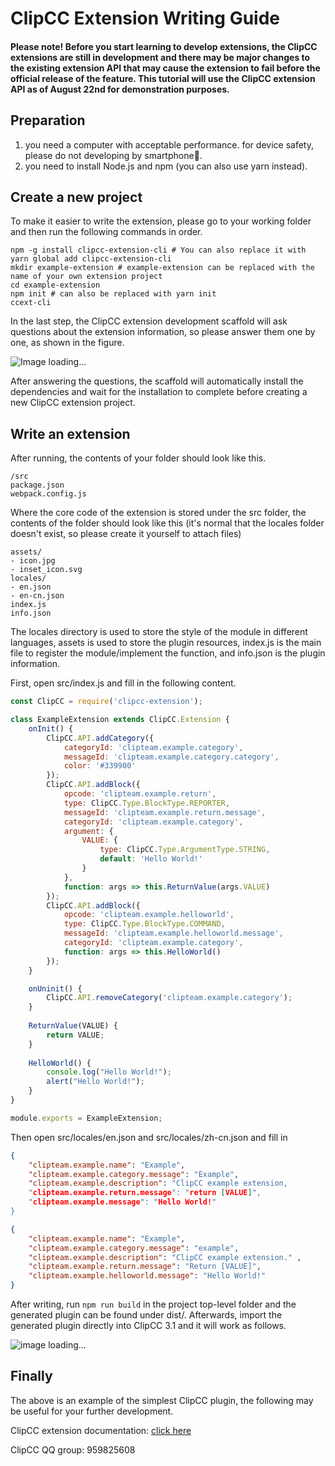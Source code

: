 # ClipCC Extension Writing Guide

#### Please note! Before you start learning to develop extensions, the ClipCC extensions **are still in development** and there may be major changes to the existing extension API that may cause the extension to fail before the official release of the feature. This tutorial will use the ClipCC extension API as of August 22nd for demonstration purposes.

## Preparation

1. you need a computer with acceptable performance. for device safety, please do not developing by smartphone🤔.
2. you need to install Node.js and npm (you can also use yarn instead).

## Create a new project

To make it easier to write the extension, please go to your working folder and then run the following commands in order.

```shell
npm -g install clipcc-extension-cli # You can also replace it with yarn global add clipcc-extension-cli
mkdir example-extension # example-extension can be replaced with the name of your own extension project
cd example-extension
npm init # can also be replaced with yarn init
ccext-cli
```

In the last step, the ClipCC extension development scaffold will ask questions about the extension information, so please answer them one by one, as shown in the figure.

![Image loading...](https://s3.jpg.cm/2021/08/22/IbEeHG.png)

After answering the questions, the scaffold will automatically install the dependencies and wait for the installation to complete before creating a new ClipCC extension project.

## Write an extension

After running, the contents of your folder should look like this.

```
/src
package.json
webpack.config.js
```

Where the core code of the extension is stored under the src folder, the contents of the folder should look like this (it's normal that the locales folder doesn't exist, so please create it yourself to attach files)

```
assets/
- icon.jpg
- inset_icon.svg
locales/
- en.json
- en-cn.json
index.js
info.json
```

The locales directory is used to store the style of the module in different languages, assets is used to store the plugin resources, index.js is the main file to register the module/implement the function, and info.json is the plugin information.

First, open src/index.js and fill in the following content.

```javascript
const ClipCC = require('clipcc-extension');

class ExampleExtension extends ClipCC.Extension {
    onInit() {
        ClipCC.API.addCategory({
            categoryId: 'clipteam.example.category',
            messageId: 'clipteam.example.category.category',
            color: '#339900'
        });
        ClipCC.API.addBlock({
            opcode: 'clipteam.example.return',
            type: ClipCC.Type.BlockType.REPORTER,
            messageId: 'clipteam.example.return.message',
            categoryId: 'clipteam.example.category',
            argument: {
                VALUE: {
                    type: ClipCC.Type.ArgumentType.STRING,
                    default: 'Hello World!'
                }
            },
            function: args => this.ReturnValue(args.VALUE)
        });
        ClipCC.API.addBlock({
            opcode: 'clipteam.example.helloworld',
            type: ClipCC.Type.BlockType.COMMAND,
            messageId: 'clipteam.example.helloworld.message',
            categoryId: 'clipteam.example.category',
            function: args => this.HelloWorld()
        });
    }

    onUninit() {
        ClipCC.API.removeCategory('clipteam.example.category');
    }
    
    ReturnValue(VALUE) {
        return VALUE;
    }
    
    HelloWorld() {
        console.log("Hello World!");
        alert("Hello World!");
    }
}

module.exports = ExampleExtension;
```

Then open src/locales/en.json and src/locales/zh-cn.json and fill in

```json
{
    "clipteam.example.name": "Example",
    "clipteam.example.category.message": "Example",
    "clipteam.example.description": "ClipCC example extension,
    "clipteam.example.return.message": "return [VALUE]",
    "clipteam.example.message": "Hello World!"
}

```

```json
{
    "clipteam.example.name": "Example",
    "clipteam.example.category.message": "example",
    "clipteam.example.description": "ClipCC example extension." ,
    "clipteam.example.return.message": "Return [VALUE]",
    "clipteam.example.helloworld.message": "Hello World!"
}

```

After writing, run ``npm run build`` in the project top-level folder and the generated plugin can be found under dist/. Afterwards, import the generated plugin directly into ClipCC 3.1 and it will work as follows.

![image loading...](https://s3.jpg.cm/2021/08/22/IbEuKQ.png)

## Finally

The above is an example of the simplest ClipCC plugin, the following may be useful for your further development.

ClipCC extension documentation: [click here](https://clipteam.github.io/clipcc-extension/)

ClipCC QQ group: 959825608
